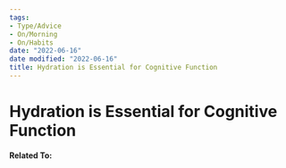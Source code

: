 ```yaml
---
tags:
- Type/Advice
- On/Morning
- On/Habits
date: "2022-06-16"
date modified: "2022-06-16"
title: Hydration is Essential for Cognitive Function
---
```


# Hydration is Essential for Cognitive Function
**Related To:**
